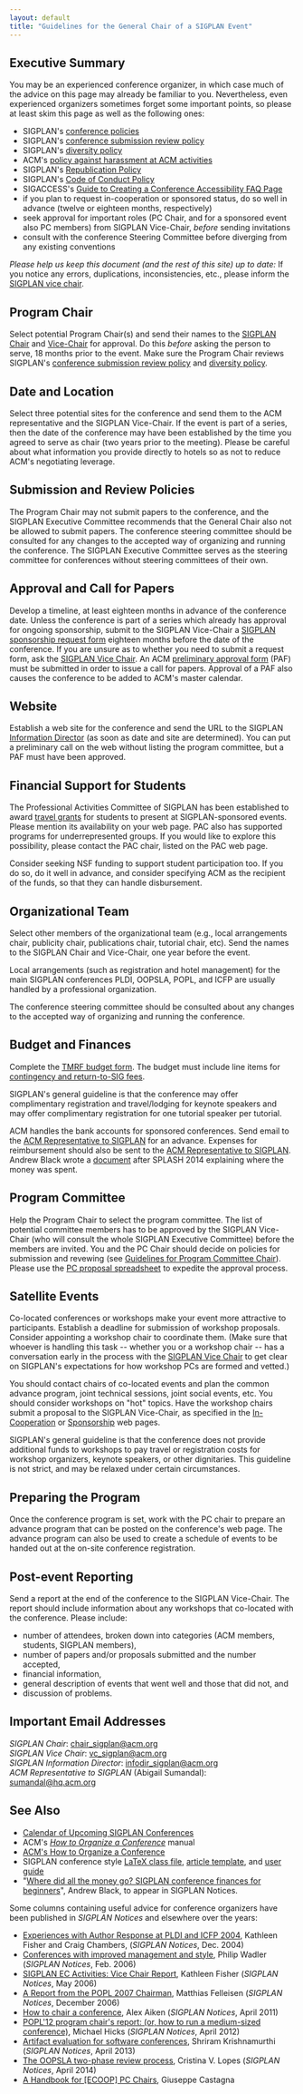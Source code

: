 ```yaml
---
layout: default
title: "Guidelines for the General Chair of a SIGPLAN Event"
---
```

Executive Summary
-----------------

You may be an experienced conference organizer, in which case much of
the advice on this page may already be familiar to you. Nevertheless,
even experienced organizers sometimes forget some important points, so
please at least skim this page as well as the following ones:

- SIGPLAN's [conference policies](https://docs.google.com/document/d/1w5T6bGmUO-8vjHSHpwegkpyFzYypi9HcheUxMTjo-Jw/edit?usp=sharing_)
- SIGPLAN's [conference submission review policy](/Resources/Policies/Review) 
- SIGPLAN's [diversity policy](/Resources/Policies/Diversity)
- ACM's [policy against harassment at ACM activities](https://www.acm.org/special-interest-groups/volunteer-resources/conference-planning/opening-slide-on-acm-activities-policy)
- SIGPLAN's [Republication Policy](/Resources/Policies/Republication)
- SIGPLAN's [Code of Conduct Policy](/Resources/Policies/CodeOfConduct/)
- SIGACCESS's [Guide to Creating a Conference Accessibility FAQ Page](http://www.sigaccess.org/welcome-to-sigaccess/resources/creating-a-conference-accessibility-faq-page/)
- if you plan to request in-cooperation or sponsored status, do so well in advance (twelve or eighteen months, respectively)
- seek approval for important roles (PC Chair, and for a sponsored event also PC members) from SIGPLAN Vice-Chair, *before* sending invitations
- consult with the conference Steering Committee before diverging from any existing conventions

_Please help us keep this document (and the rest of this site) up to date:_ If you notice any errors, duplications, inconsistencies, etc., please inform the [SIGPLAN vice chair](mailto:vc_sigplan@acm.org).

Program Chair
---------------

Select potential Program Chair(s) and send their names to the [SIGPLAN
Chair](mailto:chair_sigplan@acm.org) and
[Vice-Chair](mailto:vc_sigplan@acm.org)  for approval. Do this _before_ asking the
person to serve, 18 months prior to the event. Make sure the
Program Chair reviews SIGPLAN's [conference submission review
policy](/Resources/Policies/Review) and [diversity
policy](/Resources/Policies/Diversity).

Date and Location
-----------------

Select three potential sites for the conference and send them to the
ACM representative and the SIGPLAN Vice-Chair. If the event is part of
a series, then the date of the conference may have been
established by the time you agreed to serve as chair (two years prior
to the meeting). Please be careful about what information you provide
directly to hotels so as not to reduce ACM's negotiating
leverage.

Submission and Review Policies
------------------------------

The Program Chair may not submit papers to the conference, and the
SIGPLAN Executive Committee recommends that
the General Chair also not be allowed to submit papers. 
The conference steering committee should be consulted for any
changes to the accepted way of organizing and running the
conference. The SIGPLAN Executive Committee serves as the steering
committee for conferences without steering
committees of their own.

Approval and Call for Papers
----------------------------

<!--- (BCP) How does a GC know whether their conference is part of a series which already has approval for ongoing sponsorship?? --->

Develop a timeline, at least eighteen months in advance of the conference date.
Unless the conference is part of a series which already has approval
for ongoing sponsorship, submit to the SIGPLAN Vice-Chair a [SIGPLAN
sponsorship request form](/Resources/Proposals/Sponsored) eighteen months
before the date of the conference. If you are unsure as to whether you
need to submit a request form, ask the [SIGPLAN Vice
Chair](mailto:vc_sigplan@acm.org?subject=SIGPLAN%20Sponsorship).  An
ACM [preliminary approval
form](http://cms.acm.org/tmrf/cms_paf.cfm) (PAF)
must be submitted in order to issue a call for papers.  Approval of a
PAF also causes the conference to be added to ACM's master calendar.

Website
-------

Establish a web site for the conference and send the URL to the
SIGPLAN [Information
Director](mailto:infodir_sigplan@acm.org?subject=Conference%20Information)
(as soon as date and site are determined). You can put a preliminary
call on the web without listing the program committee, but a PAF
must have been approved.

Financial Support for Students
----------------------------------

The Professional Activities Committee of SIGPLAN has been established
to award [travel grants](/PAC) for students to present at
SIGPLAN-sponsored events. Please mention its availability on your web
page.  PAC also has supported programs for underrepresented
groups. If you would like to explore this possibility, please contact
the PAC chair, listed on the PAC web page.

Consider seeking NSF funding to support student participation too. If
you do so, do it well in advance, and consider specifying ACM as the
recipient of the funds, so that they can handle disbursement.

Organizational Team
-------------------

Select other members of the organizational team (e.g., local
arrangements chair, publicity chair, publications chair, tutorial
chair, etc). Send the names to the SIGPLAN Chair and Vice-Chair,
one year before the event.

<!--- (BCP) Do the chair and vice chair have to approve the names, or is this just FYI? (Or is this step needed at all?) --->

Local arrangements (such as registration and hotel management) for the
main SIGPLAN conferences PLDI, OOPSLA, POPL, and ICFP are usually
handled by a professional organization.

The conference steering committee should be consulted about any
changes to the accepted way of organizing and running the
conference.

Budget and Finances
-------------------

Complete the [TMRF budget
form](http://www.acm.org/sigs/sigs/volunteer_resources/conference_manual/sponstmrfpage).
The budget must include line items for [contingency and return-to-SIG
fees](/Resources/Guidelines/Budget).

SIGPLAN's general guideline is that the conference may offer
complimentary registration and travel/lodging for keynote speakers and
may offer complimentary registration for one tutorial speaker per
tutorial.

ACM handles the bank accounts for sponsored conferences. Send email to
the [ACM Representative to SIGPLAN](mailto:spinola@hq.acm.org?subject=Conference%20advance)
for an advance. Expenses for reimbursement should also be sent to
the
[ACM Representative to SIGPLAN](mailto:spinola@hq.acm.org?subject=Conference%20expenses).
Andrew Black wrote a [document](/sites/default/files/SIGPLAN_conference_finances_for_beginners.pdf)
after SPLASH 2014 explaining where the money was spent.

Program Committee
-------------------

Help the Program Chair to select the program committee. The list
of potential committee members has to be approved by the SIGPLAN Vice-Chair
(who will consult the whole SIGPLAN Executive Committee) before the members
are invited. You and the PC Chair 
should decide on policies for submission and revewing (see
[Guidelines for Program Committee Chair](/Resources/Guidelines/ProChair)).
Please use the [PC proposal
spreadsheet](/Resources/Guidelines/sigplan-pc-proposal-template.xlsx)
to expedite the approval process.

Satellite Events
----------------

Co-located conferences or workshops make your event more attractive to
participants.  Establish a deadline for submission of workshop
proposals. Consider appointing a workshop chair to coordinate them.  (Make
sure that whoever is handling this task -- whether you or a workshop chair
-- has a conversation early in the process with the [SIGPLAN Vice
Chair](mailto:vc_sigplan@acm.org?subject=Workshops) to get clear on
SIGPLAN's expectations for how workshop PCs are formed and vetted.)

You should contact chairs of co-located events and plan the common advance
program, joint technical sessions, joint social events, etc. You
should consider workshops on "hot" topics. Have the workshop chairs
submit a proposal to the SIGPLAN Vice-Chair, as specified in the
[In-Cooperation](/Resources/Proposals/Cooperated) or
[Sponsorship](/Resources/Proposals/Sponsored) 
web pages.

<!--- (BCP) This policy seems to be out of date... We do now give satellite -->
<!--- events a budget based on theri attendance. --->
SIGPLAN's general guideline is that the conference does not provide
additional funds to workshops to pay travel or registration costs for
workshop organizers, keynote speakers, or other dignitaries. This
guideline is not strict, and may be relaxed under certain
circumstances.

Preparing the Program
-----------------------

Once the conference program is set, work with the PC chair to prepare an advance program that
can be posted on the conference's web page. The advance program can
also be used to create a schedule of events to be
handed out at the on-site conference registration.  

Post-event Reporting
--------------------

<!--- (BCP) Does anybody actually do this?  Not much point in having a rule if it's universally ignored... --->

Send a report at the end of the conference to the SIGPLAN 
Vice-Chair. The report should include information about any
workshops that co-located with the conference. Please include:

-   number of attendees, broken down into categories (ACM
    members, students, SIGPLAN members),
-   number of papers and/or proposals submitted and the number
    accepted,
-   financial information,
-   general description of events that went well and those that did
    not, and
-   discussion of problems.

Important Email Addresses
-------------------------

_SIGPLAN Chair_:
[chair\_sigplan@acm.org](mailto:chair_sigplan@acm.org)  
_SIGPLAN Vice Chair_:
[vc\_sigplan@acm.org](mailto:vc_sigplan@acm.org)  
_SIGPLAN Information Director_:
[infodir\_sigplan@acm.org](mailto:infodir_sigplan@acm.org?subject=Conference%20Information)  
_ACM Representative to SIGPLAN_ (Abigail Sumandal):
[sumandal@hq.acm.org](mailto:sumandal@hq.acm.org)

See Also
--------

- [Calendar of Upcoming SIGPLAN Conferences](http://campus.acm.org/calendar/index.cfm?Sponsor=SIGPLAN)
- ACM's *[How to Organize a Conference](http://www.acm.org/sigs/volunteer_resources/conference_manual/conference_manual-toc)* manual
- [ACM's How to Organize a Conference](http://www.acm.org/sig_volunteer_info/conference_manual/prelimpage.htm)
- SIGPLAN conference style [LaTeX class file](/sites/default/files/Author/sigplanconf.cls),
  [article template](/sites/default/files/Author/sigplanconf-template.tex), and
  [user guide](/sites/default/files/Author/sigplanconf-guide.pdf)
- "[Where did all the money go? SIGPLAN conference finances for beginners](/sites/default/files/SIGPLAN_conference_finances_for_beginners.pdf)", Andrew Black, to appear in SIGPLAN Notices.

Some columns containing useful advice for conference organizers have
been published in _SIGPLAN Notices_ and elsewhere over the years:

- [Experiences with Author Response at PLDI and ICFP 2004](http://portalparts.acm.org/1060000/1052883/fm/frontmatter.pdf), Kathleen Fisher and Craig Chambers, (*SIGPLAN Notices*, Dec. 2004)
- [Conferences with improved management and style](http://portalparts.acm.org/1140000/1137933/fm/frontmatter.pdf), Philip Wadler (*SIGPLAN Notices*, Feb. 2006)
- [SIGPLAN EC Activities: Vice Chair Report](http://portalparts.acm.org/1150000/1149982/fm/frontmatter.pdf), Kathleen Fisher (*SIGPLAN Notices*, May 2006)
- [A Report from the POPL 2007 Chairman](http://portalparts.acm.org/1230000/1229493/fm/frontmatter.pdf), Matthias Felleisen (*SIGPLAN Notices*, December 2006)
- [How to chair a conference](http://portalparts.acm.org/1990000/1988042/fm/frontmatter.pdf), Alex Aiken (*SIGPLAN Notices*, April 2011)
- [POPL'12 program chair's report: (or, how to run a medium-sized conference)](http://dl.acm.org/citation.cfm?id=2442779), Michael Hicks (*SIGPLAN Notices*, April 2012)
- [Artifact evaluation for software conferences](http://dl.acm.org/citation.cfm?id=2502518), Shriram Krishnamurthi (*SIGPLAN Notices*, April 2013)
- [The OOPSLA two-phase review process](http://dl.acm.org/citation.cfm?id=2641648), Cristina V. Lopes (*SIGPLAN Notices*, April 2014)
- [A Handbook for [ECOOP] PC Chairs](http://www.pps.univ-paris-diderot.fr/~gc/papers/pc-handbook.pdf), Giuseppe Castagna
